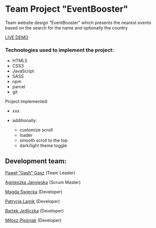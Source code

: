 # Team Project "EventBooster"

Team website design "EventBooster" which presents the nearest events based on
the search for the name and optionally the country

[LIVE DEMO](https://gash94.github.io/eventbooster-goit-group-5)

### Technologies used to implement the project:

- HTML5
- CSS3
- JavaScript
- SASS
- npm
- parcel
- git

Project implemented:

- xxx

- additionally:
  - customize scroll
  - loader
  - smooth scroll to the top
  - dark/light theme toggle

## Development team:

[Paweł "Gash" Gasz](https://github.com/gash94) (Team Leader)

[Agnieszka Janowska](https://github.com/Agnieszkaa86) (Scrum Master)

[Magda Święcka](https://github.com/magdaswiecka) (Developer)

[Patrycja Lamik](https://github.com/Patrycja1994) (Developer)

[Bartek Jedliczka](https://github.com/BartekJedliczka) (Developer)

[Miłosz Pleśniak](https://github.com/MiloszPlesniak) (Developer)
